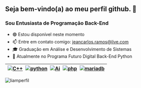 ## Seja bem-vindo(a) ao meu perfil github. 👋

### Sou Entusiasta de Programação Back-End

- 🟢 Estou disponível neste momento
- 📫 Entre em contato comigo: jeancarlos.ramos@live.com
- 🎓 Graduação em Análise e Desenvolvimento de Sistemas
- 🌱 Atualmente no Programa Futuro Digital Back-End Python

| [![C++](https://img.icons8.com/?size=40&id=40669&format=png)](#)  [![python](https://img.icons8.com/?size=40&id=13441&format=png)](#)  [![Ai](https://img.icons8.com/?size=40&id=qa9IVSloJ4wz&format=png)](#)  [![php](https://img.icons8.com/?size=40&id=plPz67QUdeWA&format=png)](#)  [![mariadb](https://img.icons8.com/?size=40&id=DakakaPez2uy&format=png)](#)
| ----

<img src="https://komarev.com/ghpvc/?username=liamperfil&label=Profile%20views&color=0e75b6&style=flat" alt="liamperfil" />
<!--
**liamperfil/liamperfil** is a ✨ _special_ ✨ repository because its `README.md` (this file) appears on your GitHub profile.

Here are some ideas to get you started:

- 🔭 I’m currently working on ...
- 🌱 I’m currently learning ...
- 👯 I’m looking to collaborate on open-source projects
- 🤔 I’m looking for help with ...
- 💬 Ask me about ...
- 📫 How to reach me: ...
- 😄 Pronouns: ...
- ⚡ Fun fact: ...

-->

